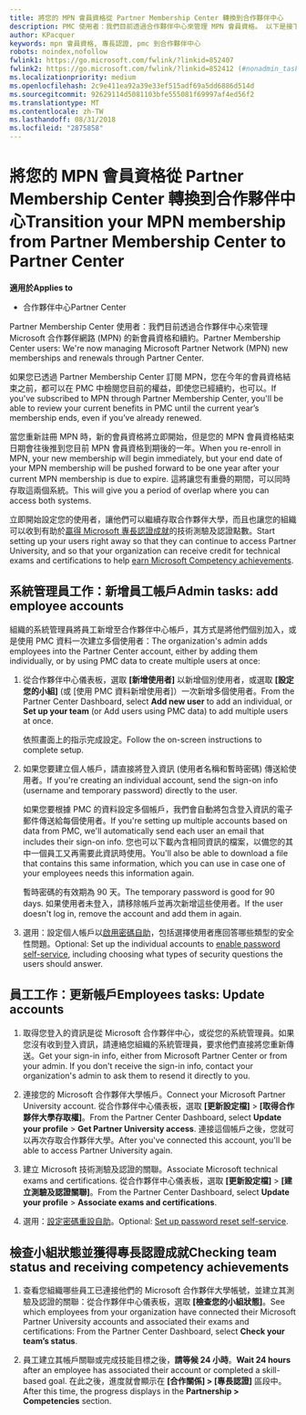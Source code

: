 ```yaml
---
title: 將您的 MPN 會員資格從 Partner Membership Center 轉換到合作夥伴中心
description: PMC 使用者：我們目前透過合作夥伴中心來管理 MPN 會員資格。 以下是接下來要做的動作。
author: KPacquer
keywords: mpn 會員資格, 專長認證, pmc 到合作夥伴中心
robots: noindex,nofollow
fwlink1: https://go.microsoft.com/fwlink/?linkid=852407
fwlink2: https://go.microsoft.com/fwlink/?linkid=852412 (#nonadmin_tasks)
ms.localizationpriority: medium
ms.openlocfilehash: 2c9e411ea92a39e33ef515adf69a5dd6886d514d
ms.sourcegitcommit: 92629114d5081103bfe555081f69997af4ed56f2
ms.translationtype: MT
ms.contentlocale: zh-TW
ms.lasthandoff: 08/31/2018
ms.locfileid: "2875858"
---
```

# <a name="transition-your-mpn-membership-from-partner-membership-center-to-partner-center"></a><span data-ttu-id="590bc-105">將您的 MPN 會員資格從 Partner Membership Center 轉換到合作夥伴中心</span><span class="sxs-lookup"><span data-stu-id="590bc-105">Transition your MPN membership from Partner Membership Center to Partner Center</span></span>

**<span data-ttu-id="590bc-106">適用於</span><span class="sxs-lookup"><span data-stu-id="590bc-106">Applies to</span></span>**
-  <span data-ttu-id="590bc-107">合作夥伴中心</span><span class="sxs-lookup"><span data-stu-id="590bc-107">Partner Center</span></span>

<span data-ttu-id="590bc-108">Partner Membership Center 使用者：我們目前透過合作夥伴中心來管理 Microsoft 合作夥伴網路 (MPN) 的新會員資格和續約。</span><span class="sxs-lookup"><span data-stu-id="590bc-108">Partner Membership Center users: We're now managing Microsoft Partner Network (MPN) new memberships and renewals through Partner Center.</span></span>  

<span data-ttu-id="590bc-109">如果您已透過 Partner Membership Center 訂閱 MPN，您在今年的會員資格結束之前，都可以在 PMC 中檢閱您目前的權益，即使您已經續約，也可以。</span><span class="sxs-lookup"><span data-stu-id="590bc-109">If you've subscribed to MPN through Partner Membership Center, you'll be able to review your current benefits in PMC until the current year’s membership ends, even if you’ve already renewed.</span></span> 

<span data-ttu-id="590bc-110">當您重新註冊 MPN 時，新的會員資格將立即開始，但是您的 MPN 會員資格結束日期會往後推到您目前 MPN 會員資格到期後的一年。</span><span class="sxs-lookup"><span data-stu-id="590bc-110">When you re-enroll in MPN, your new membership will begin immediately, but your end date of your MPN membership will be pushed forward to be one year after your current MPN membership is due to expire.</span></span> <span data-ttu-id="590bc-111">這將讓您有重疊的期間，可以同時存取這兩個系統。</span><span class="sxs-lookup"><span data-stu-id="590bc-111">This will give you a period of overlap where you can access both systems.</span></span>

<span data-ttu-id="590bc-112">立即開始設定您的使用者，讓他們可以繼續存取合作夥伴大學，而且也讓您的組織可以收到有助於[贏得 Microsoft 專長認證成就](competencies.md)的技術測驗及認證點數。</span><span class="sxs-lookup"><span data-stu-id="590bc-112">Start setting up your users right away so that they can continue to access Partner University, and so that your organization can receive credit for technical exams and certifications to help [earn Microsoft Competency achievements](competencies.md).</span></span> 

## <a name="admin-tasks-add-employee-accounts"></a><span data-ttu-id="590bc-113">系統管理員工作：新增員工帳戶</span><span class="sxs-lookup"><span data-stu-id="590bc-113">Admin tasks: add employee accounts</span></span>

<span data-ttu-id="590bc-114">組織的系統管理員將員工新增至合作夥伴中心帳戶，其方式是將他們個別加入，或是使用 PMC 資料一次建立多個使用者：</span><span class="sxs-lookup"><span data-stu-id="590bc-114">The organization's admin adds employees into the Partner Center account, either by adding them individually, or by using PMC data to create multiple users at once:</span></span>

1.  <span data-ttu-id="590bc-115">從合作夥伴中心儀表板，選取 **\[新增使用者\]** 以新增個別使用者，或選取 **\[設定您的小組\]** (或 \[使用 PMC 資料新增使用者\]）一次新增多個使用者。</span><span class="sxs-lookup"><span data-stu-id="590bc-115">From the Partner Center Dashboard, select **Add new user** to add an individual, or **Set up your team** (or Add users using PMC data) to add multiple users at once.</span></span>
    
    <span data-ttu-id="590bc-116">依照畫面上的指示完成設定。</span><span class="sxs-lookup"><span data-stu-id="590bc-116">Follow the on-screen instructions to complete setup.</span></span>

2.  <span data-ttu-id="590bc-117">如果您要建立個人帳戶，請直接將登入資訊 (使用者名稱和暫時密碼) 傳送給使用者。</span><span class="sxs-lookup"><span data-stu-id="590bc-117">If you're creating an individual account, send the sign-on info (username and temporary password) directly to the user.</span></span>

    <span data-ttu-id="590bc-118">如果您要根據 PMC 的資料設定多個帳戶，我們會自動將包含登入資訊的電子郵件傳送給每個使用者。</span><span class="sxs-lookup"><span data-stu-id="590bc-118">If you're setting up multiple accounts based on data from PMC, we'll automatically send each user an email that includes their sign-on info.</span></span> <span data-ttu-id="590bc-119">您也可以下載內含相同資訊的檔案，以備您的其中一個員工又再需要此資訊時使用。</span><span class="sxs-lookup"><span data-stu-id="590bc-119">You'll also be able to download a file that contains this same information, which you can use in case one of your employees needs this information again.</span></span>

    <span data-ttu-id="590bc-120">暫時密碼的有效期為 90 天。</span><span class="sxs-lookup"><span data-stu-id="590bc-120">The temporary password is good for 90 days.</span></span> <span data-ttu-id="590bc-121">如果使用者未登入，請移除帳戶並再次新增這些使用者。</span><span class="sxs-lookup"><span data-stu-id="590bc-121">If the user doesn't log in, remove the account and add them in again.</span></span>

3.  <span data-ttu-id="590bc-122">選用：設定個人帳戶以[啟用密碼自助](https://docs.microsoft.com/azure/active-directory/active-directory-passwords-getting-started)，包括選擇使用者應回答哪些類型的安全性問題。</span><span class="sxs-lookup"><span data-stu-id="590bc-122">Optional: Set up the individual accounts to [enable password self-service](https://docs.microsoft.com/azure/active-directory/active-directory-passwords-getting-started), including choosing what types of security questions the users should answer.</span></span> 

## <a href="" id="nonadmin_tasks"></a><span data-ttu-id="590bc-123">員工工作：更新帳戶</span><span class="sxs-lookup"><span data-stu-id="590bc-123">Employees tasks: Update accounts</span></span>

1.  <span data-ttu-id="590bc-124">取得您登入的資訊是從 Microsoft 合作夥伴中心，或從您的系統管理員。如果您沒有收到登入資訊，請連絡您組織的系統管理員，要求他們直接將您重新傳送。</span><span class="sxs-lookup"><span data-stu-id="590bc-124">Get your sign-in info, either from Microsoft Partner Center or from your admin. If you don't receive the sign-in info, contact your organization's admin to ask them to resend it directly to you.</span></span> 

2.  <span data-ttu-id="590bc-125">連接您的 Microsoft 合作夥伴大學帳戶。</span><span class="sxs-lookup"><span data-stu-id="590bc-125">Connect your Microsoft Partner University account.</span></span> <span data-ttu-id="590bc-126">從合作夥伴中心儀表板，選取 **\[更新設定檔\]** > **\[取得合作夥伴大學存取權\]**。</span><span class="sxs-lookup"><span data-stu-id="590bc-126">From the Partner Center Dashboard, select **Update your profile** > **Get Partner University access**.</span></span>  <span data-ttu-id="590bc-127">連接這個帳戶之後，您就可以再次存取合作夥伴大學。</span><span class="sxs-lookup"><span data-stu-id="590bc-127">After you've connected this account, you'll be able to access Partner University again.</span></span>

3.  <span data-ttu-id="590bc-128">建立 Microsoft 技術測驗及認證的關聯。</span><span class="sxs-lookup"><span data-stu-id="590bc-128">Associate Microsoft technical exams and certifications.</span></span> <span data-ttu-id="590bc-129">從合作夥伴中心儀表板，選取 **\[更新設定檔\]** > **\[建立測驗及認證關聯\]**。</span><span class="sxs-lookup"><span data-stu-id="590bc-129">From the Partner Center Dashboard, select **Update your profile** > **Associate exams and certifications**.</span></span> 

4.  <span data-ttu-id="590bc-130">選用：[設定密碼重設自助](https://docs.microsoft.com/en-us/azure/active-directory/active-directory-passwords-update-your-own-password)。</span><span class="sxs-lookup"><span data-stu-id="590bc-130">Optional: [Set up password reset self-service](https://docs.microsoft.com/en-us/azure/active-directory/active-directory-passwords-update-your-own-password).</span></span>

## <a name="checking-team-status-and-receiving-competency-achievements"></a><span data-ttu-id="590bc-131">檢查小組狀態並獲得專長認證成就</span><span class="sxs-lookup"><span data-stu-id="590bc-131">Checking team status and receiving competency achievements</span></span>

1.  <span data-ttu-id="590bc-132">查看您組織哪些員工已連接他們的 Microsoft 合作夥伴大學帳號，並建立其測驗及認證的關聯：從合作夥伴中心儀表板，選取 **\[檢查您的小組狀態\]**。</span><span class="sxs-lookup"><span data-stu-id="590bc-132">See which employees from your organization have connected their Microsoft Partner University accounts and associated their exams and certifications: From the Partner Center Dashboard, select **Check your team’s status**.</span></span>

2.  <span data-ttu-id="590bc-133">員工建立其帳戶關聯或完成技能目標之後，**請等候 24 小時**。</span><span class="sxs-lookup"><span data-stu-id="590bc-133">**Wait 24 hours** after an employee has associated their account or completed a skill-based goal.</span></span> <span data-ttu-id="590bc-134">在此之後，進度就會顯示在 **\[合作關係\] > \[專長認證\]** 區段中。</span><span class="sxs-lookup"><span data-stu-id="590bc-134">After this time, the progress displays in the  **Partnership > Competencies** section.</span></span>
